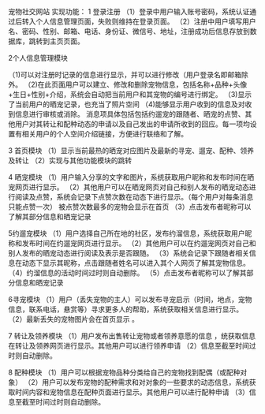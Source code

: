 宠物社交网站
实现功能：
1 登录注册
（1）登录中用户输入账号密码，系统认证通过后转入个人信息管理页面，失败则维持在登录页面。
（2）注册中用户填写用户名、密码、性别、邮箱、电话、身份证、微信号、地址，注册成功后信息存放到数据库，跳转到主页页面。

2个人信息管理模块

（1)可以对注册时记录的信息进行显示，并可以进行修改（用户登录名即邮箱除外。
（2)在此页面用户可以建立、修改和删除宠物信息，包括名称+品种+头像+生日+性别+介绍，系统会自动把当前用户和其宠物的编号进行绑定。
（3)显示了当前用户的晒宠记录，也充当了照片空间
（4)能够显示用户收到的信息及对收到信息进行审核或消除。
消息项具体包括包括约遛宠的跟随者、晒宠的点赞、其他用户对其转让和配种动态的申请以及自己发出的申请所收到的回应。每一项均设置有相关用户的个人空间介绍链接，方便进行联络和了解。

3 首页模块
（1）显示当前最热的晒宠对应图片及最新的寻宠、遛宠、配种、领养及转让
（2）实现与其他功能模块的跳转

4 晒宠模块
（1）用户输入分享的文字和图片，系统获取用户昵称和发布时间在晒宠网页进行显示。
（2）其他用户可以在晒宠网页对自己和别人发布的晒宠动态进行阅读及点赞，系统会记录下点赞次数在动态下进行显示。（每个用户对每条消息只能点赞一次）
被点赞次数最多的宠物会显示在首页
（3）点击发布者昵称可以了解其部分信息和晒宠记录


 5约遛宠模块
（1）用户选择自己所在地的社区，发布约溜信息，系统获取用户昵称和发布时间在约遛宠网页进行显示。
（2）其他用户可以在约遛宠网页对自己和别人发布的晒宠动态进行阅读及表示是否跟随。
（3）系统会记录下跟随者相关信息在动态下显示其昵称，点击跟随者姓名可以进入其个人网页了解其宠物信息。
（4）约溜信息的活动时间过时则自动删除。
（5）点击发布者昵称可以了解其部分信息和晒宠记录


6寻宠模块
（1）用户（丢失宠物的主人）可以发布寻宠启示（时间，地点，宠物信息，联系电话，悬赏等）寻求更多人的帮助，系统获取相关信息进行显示。
（2）最新丢失的宠物图片会在首页显示 。

7 转让及领养模块
（1）用户发布出售转让宠物或者领养意愿的信息 ，统获取信息在转让及领养网页进行显示。其他用户可以进行领养申请
（2）信息至截至时间过时则自动删除。

8 配种模块
（1）用户可以根据宠物品种分类给自己的宠物找到配偶（或配种对象）
（2）用户可以发布宠物的配种需求和对对象的一些要求的动态信息，系统获取时间内容和宠物信息在配种页面进行显示。其他用户可以进行配种申请
（3）信息至截至时间过时则自动删除。

